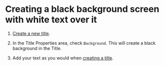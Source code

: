 # Creating a black background screen with white text over it

1. [Create a new title](/adding-titles.html).
2. In the Title Properties area, check `Background`. This will create a black background in the Title.

3.  Add your text as you would when [creating a title](/adding-titles.html). 



